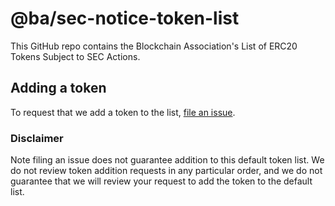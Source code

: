 # @ba/sec-notice-token-list

This GitHub repo contains the Blockchain Association's List of ERC20 Tokens Subject to SEC Actions.

## Adding a token

To request that we add a token to the list,
[file an issue](https://github.com/The-Blockchain-Association/sec-notice-list/issues/new?assignees=&labels=token+request&template=token-request.md&title=Add+%7BTOKEN_SYMBOL%7D%3A+%7BTOKEN_NAME%7D).

### Disclaimer

Note filing an issue does not guarantee addition to this default token list.
We do not review token addition requests in any particular order, and we do not
guarantee that we will review your request to add the token to the default list.
